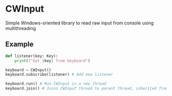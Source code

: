 # CWInput

Simple Windows-oriented library to read raw input from console using multithreading

## Example

```py
def listener(key: Key):
    print(f"Got {key} from keyboard")

keyboard = CWInput()
keyboard.subscribe(listener) # Add new listener

keyboard.run() # Run CWInput in a new thread
keyboard.join() # Joins CWInput thread to parent thread, inherited from Thread class
```